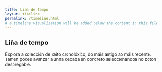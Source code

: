 ```yaml
---
title: Liña de tempo
layout: timeline
permalink: /timeline.html
# a timeline visualization will be added below the content in this file
---
```


## Liña de tempo

Explora a colección de xeito cronolóxico, do máis antigo ao máis recente. Tamén podes avanzar a unha década en concreto seleccionándoa no botón despregable.
